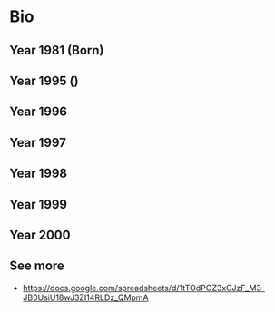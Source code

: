# Bio


## Year 1981 (Born)

## Year 1995 ()

## Year 1996

## Year 1997

## Year 1998

## Year 1999

## Year 2000


## See more
- <https://docs.google.com/spreadsheets/d/1tTOdPOZ3xCJzF_M3-JB0UsiU18wJ3ZI14RLDz_QMpmA>


